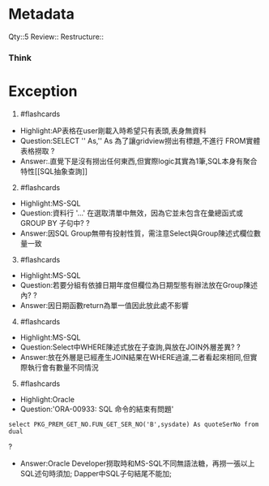 # Metadata
Qty::5
Review::
Restructure::

### Think




# Exception


1. #flashcards 
- Highlight:AP表格在user剛載入時希望只有表頭,表身無資料
- Question:SELECT '' As,'' As 為了讓gridview撈出有標題,不進行 FROM實體表格撈取
?
- Answer:.直覺下是沒有撈出任何東西,但實際logic其實為1筆,SQL本身有聚合特性[[SQL抽象查詢]]

2. #flashcards 
- Highlight:MS-SQL
- Question:資料行 '...' 在選取清單中無效，因為它並未包含在彙總函式或 GROUP BY 子句中?
?
- Answer:因SQL Group無帶有投射性質，需注意Select與Group陳述式欄位數量一致 

3. #flashcards 
- Highlight:MS-SQL
- Question:若要分組有依據日期年度但欄位為日期型態有辦法放在Group陳述內?
?
- Answer:因日期函數return為單一值因此放此處不影響

4. #flashcards 
- Highlight:MS-SQL
- Question:Select中WHERE陳述式放在子查詢,與放在JOIN外層差異?
?
- Answer:放在外層是已經產生JOIN結果在WHERE過濾,二者看起來相同,但實際執行會有數量不同情況

5. #flashcards 
- Highlight:Oracle
- Question:'ORA-00933: SQL 命令的結束有問題' 
```
select PKG_PREM_GET_NO.FUN_GET_SER_NO('B',sysdate) As quoteSerNo from dual
```
?
- Answer:Oracle Developer撈取時和MS-SQL不同無語法糖，再撈一張以上SQL述句時須加;
Dapper中SQL子句結尾不能加;

